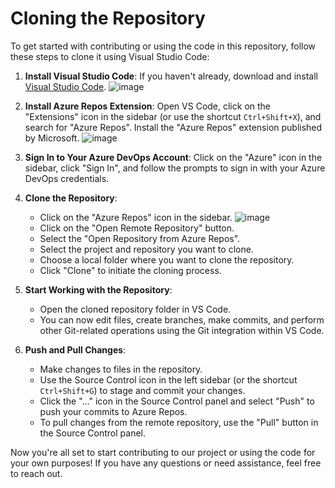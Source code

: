 # Cloning the Repository

To get started with contributing or using the code in this repository, follow these steps to clone it using Visual Studio Code:

1. **Install Visual Studio Code**: If you haven't already, download and install [Visual Studio Code]([https://code.visualstudio.com/](https://code.visualstudio.com/download)).
   ![image](https://github.com/mmm-byte/TeamFoundationServer-TFS/assets/73929680/f8fdf743-8e0e-45eb-b67f-d6d60391a258)


3. **Install Azure Repos Extension**: Open VS Code, click on the "Extensions" icon in the sidebar (or use the shortcut `Ctrl+Shift+X`), and search for "Azure Repos". Install the "Azure Repos" extension published by Microsoft.
   ![image](https://github.com/mmm-byte/TeamFoundationServer-TFS/assets/73929680/9c3cf1a3-4c97-452e-ab77-15d440f34fe3)


5. **Sign In to Your Azure DevOps Account**: Click on the "Azure" icon in the sidebar, click "Sign In", and follow the prompts to sign in with your Azure DevOps credentials.

6. **Clone the Repository**:
   - Click on the "Azure Repos" icon in the sidebar.
     ![image](https://github.com/mmm-byte/TeamFoundationServer-TFS/assets/73929680/87becd14-6cac-4097-a343-290d6fe23604)
   - Click on the "Open Remote Repository" button.
   - Select the "Open Repository from Azure Repos".
   - Select the project and repository you want to clone.
   - Choose a local folder where you want to clone the repository.
   - Click "Clone" to initiate the cloning process.

7. **Start Working with the Repository**:
   - Open the cloned repository folder in VS Code.
   - You can now edit files, create branches, make commits, and perform other Git-related operations using the Git integration within VS Code.

8. **Push and Pull Changes**:
   - Make changes to files in the repository.
   - Use the Source Control icon in the left sidebar (or the shortcut `Ctrl+Shift+G`) to stage and commit your changes.
   - Click the "..." icon in the Source Control panel and select "Push" to push your commits to Azure Repos.
   - To pull changes from the remote repository, use the "Pull" button in the Source Control panel.

Now you're all set to start contributing to our project or using the code for your own purposes! If you have any questions or need assistance, feel free to reach out.

